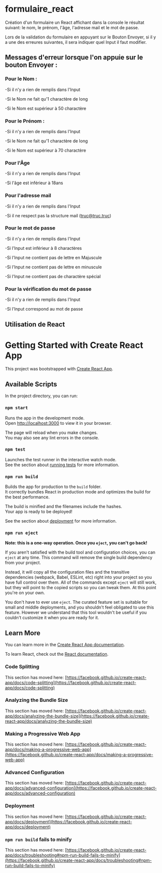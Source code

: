 # formulaire_react

Création d'un formulaire un React affichant dans la console le résultat suivant: le nom, le prénom, l'âge, l'adresse mail et le mot de passe.

Lors de la validation du formulaire en appuyant sur le Bouton Envoyer, si il y a une des erreures suivantes, il sera indiquer quel Input il faut modifier.

## Messages d'erreur lorsque l'on appuie sur le bouton Envoyer :

### Pour le Nom :

-Si il n'y a rien de remplis dans l'Input

-Si le Nom ne fait qu'1 charactère de long

-Si le Nom est supérieur à 50 charactère

### Pour le Prénom :

-Si il n'y a rien de remplis dans l'Input

-Si le Nom ne fait qu'1 charactère de long

-Si le Nom est supérieur à 70 charactère

### Pour l'Âge

-Si il n'y a rien de remplis dans l'Input

-Si l'âge est inférieur à 18ans

### Pour l'adresse mail

-Si il n'y a rien de remplis dans l'Input

-Si il ne respect pas la structure mail (truc@truc.truc)

### Pour le mot de passe

-Si il n'y a rien de remplis dans l'Input

-Si l'Input est inférieur à 8 charactères

-Si l'Input ne contient pas de lettre en Majuscule

-Si l'Input ne contient pas de lettre en minuscule

-Si l'Input ne contient pas de charactère spécial

### Pour la vérification du mot de passe

-Si il n'y a rien de remplis dans l'Input

-Si l'Input correspond au mot de passe

## Utilisation de React

# Getting Started with Create React App

This project was bootstrapped with [Create React App](https://github.com/facebook/create-react-app).

## Available Scripts

In the project directory, you can run:

### `npm start`

Runs the app in the development mode.\
Open [http://localhost:3000](http://localhost:3000) to view it in your browser.

The page will reload when you make changes.\
You may also see any lint errors in the console.

### `npm test`

Launches the test runner in the interactive watch mode.\
See the section about [running tests](https://facebook.github.io/create-react-app/docs/running-tests) for more information.

### `npm run build`

Builds the app for production to the `build` folder.\
It correctly bundles React in production mode and optimizes the build for the best performance.

The build is minified and the filenames include the hashes.\
Your app is ready to be deployed!

See the section about [deployment](https://facebook.github.io/create-react-app/docs/deployment) for more information.

### `npm run eject`

**Note: this is a one-way operation. Once you `eject`, you can't go back!**

If you aren't satisfied with the build tool and configuration choices, you can `eject` at any time. This command will remove the single build dependency from your project.

Instead, it will copy all the configuration files and the transitive dependencies (webpack, Babel, ESLint, etc) right into your project so you have full control over them. All of the commands except `eject` will still work, but they will point to the copied scripts so you can tweak them. At this point you're on your own.

You don't have to ever use `eject`. The curated feature set is suitable for small and middle deployments, and you shouldn't feel obligated to use this feature. However we understand that this tool wouldn't be useful if you couldn't customize it when you are ready for it.

## Learn More

You can learn more in the [Create React App documentation](https://facebook.github.io/create-react-app/docs/getting-started).

To learn React, check out the [React documentation](https://reactjs.org/).

### Code Splitting

This section has moved here: [https://facebook.github.io/create-react-app/docs/code-splitting](https://facebook.github.io/create-react-app/docs/code-splitting)

### Analyzing the Bundle Size

This section has moved here: [https://facebook.github.io/create-react-app/docs/analyzing-the-bundle-size](https://facebook.github.io/create-react-app/docs/analyzing-the-bundle-size)

### Making a Progressive Web App

This section has moved here: [https://facebook.github.io/create-react-app/docs/making-a-progressive-web-app](https://facebook.github.io/create-react-app/docs/making-a-progressive-web-app)

### Advanced Configuration

This section has moved here: [https://facebook.github.io/create-react-app/docs/advanced-configuration](https://facebook.github.io/create-react-app/docs/advanced-configuration)

### Deployment

This section has moved here: [https://facebook.github.io/create-react-app/docs/deployment](https://facebook.github.io/create-react-app/docs/deployment)

### `npm run build` fails to minify

This section has moved here: [https://facebook.github.io/create-react-app/docs/troubleshooting#npm-run-build-fails-to-minify](https://facebook.github.io/create-react-app/docs/troubleshooting#npm-run-build-fails-to-minify)
